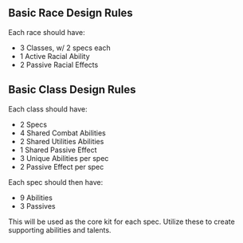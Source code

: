 ## Basic Race Design Rules
Each race should have:
- 3 Classes, w/ 2 specs each
- 1 Active Racial Ability
- 2 Passive Racial Effects

## Basic Class Design Rules
Each class should have:

- 2 Specs
- 4 Shared Combat Abilities
- 2 Shared Utilities Abilities
- 1 Shared Passive Effect
- 3 Unique Abilities per spec
- 2 Passive Effect per spec

Each spec should then have:
- 9 Abilities
- 3 Passives

This will be used as the core kit for each spec. Utilize these to create supporting abilities and talents.
